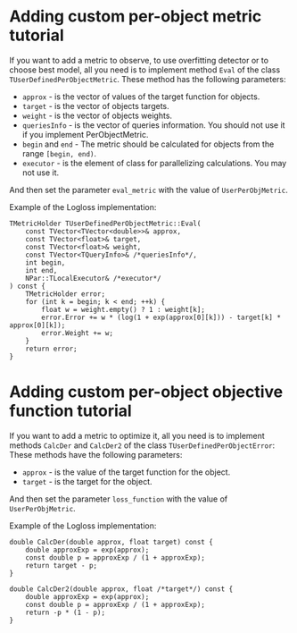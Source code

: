 # Adding custom per-object metric tutorial

If you want to add a metric to observe, to use overfitting detector or to choose best model,
all you need is to implement method `Eval` of the class `TUserDefinedPerObjectMetric`.
These method has the following parameters:

 * `approx` - is the vector of values of the target function for objects.
 * `target` - is the vector of objects targets.
 * `weight` - is the vector of objects weights.
 * `queriesInfo` - is the vector of queries information. You should not use it if you implement PerObjectMetric.
 * `begin` and `end` - The metric should be calculated for objects from the range `[begin, end)`.
 * `executor` - is the element of class for parallelizing calculations. You may not use it.

And then set the parameter `eval_metric` with the value of `UserPerObjMetric`.

Example of the Logloss implementation:
```
TMetricHolder TUserDefinedPerObjectMetric::Eval(
    const TVector<TVector<double>>& approx,
    const TVector<float>& target,
    const TVector<float>& weight,
    const TVector<TQueryInfo>& /*queriesInfo*/,
    int begin,
    int end,
    NPar::TLocalExecutor& /*executor*/
) const {
    TMetricHolder error;
    for (int k = begin; k < end; ++k) {
        float w = weight.empty() ? 1 : weight[k];
        error.Error += w * (log(1 + exp(approx[0][k])) - target[k] * approx[0][k]);
        error.Weight += w;
    }
    return error;
}
```

# Adding custom per-object objective function tutorial

If you want to add a metric to optimize it, all you need is to implement
methods `CalcDer` and `CalcDer2` of the class `TUserDefinedPerObjectError`:
These methods have the following parameters:

 * `approx` - is the value of the target function for the object.
 * `target` - is the target for the object.

And then set the parameter `loss_function` with the value of `UserPerObjMetric`.

Example of the Logloss implementation:
```
double CalcDer(double approx, float target) const {
    double approxExp = exp(approx);
    const double p = approxExp / (1 + approxExp);
    return target - p;
}

double CalcDer2(double approx, float /*target*/) const {
    double approxExp = exp(approx);
    const double p = approxExp / (1 + approxExp);
    return -p * (1 - p);
}
```
